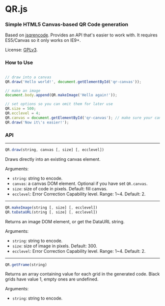 # QR.js
### Simple HTML5 Canvas-based QR Code generation

Based on [jsqrencode](https://code.google.com/p/jsqrencode/). Provides an API that's easier to work with. It requires ES5/Canvas so it only works on IE9+.

License: [GPLv3](http://www.gnu.org/licenses/gpl.html).

### How to Use

``` js

// draw into a canvas
QR.draw('Hello world!', document.getElementById('qr-canvas'));

// make an image
document.body.append(QR.makeImage('Hello again!'));

// set options so you can omit them for later use
QR.size = 500;
QR.ecclevel = 4;
QR.canvas = document.getElementById('qr-canvas'); // make sure your canvas is the right size.
QR.draw('Now it\'s easier!');

```


### API

---

``` js
QR.draw(string, canvas [, size] [, ecclevel])
```

Draws directly into an existing canvas element.

Arguments:

- `string`: string to encode.
- `canvas`: a canvas DOM element. Optional if you have set `QR.canvas`.
- `size`: size of code in pixels. Default: fill canvas.
- `ecclevel`: Error Correction Capability level. Range: 1~4. Default: 2.

---

``` js
QR.makeImage(string [, size] [, ecclevel])
QR.toDataURL(string [, size] [, ecclevel])
```

Returns an image DOM element, or get the DataURL string.

Arguments:

- `string`: string to encode.
- `size`: size of image in pixels. Default: 300.
- `ecclevel`: Error Correction Capability level. Range: 1~4. Default: 2.

---

``` js
QR.getFrame(string)
```

Returns an array containing value for each grid in the generated code. Black grids have value 1, empty ones are undefined.

Arguments:

- `string`: string to encode.